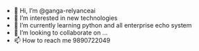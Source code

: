 - 👋 Hi, I’m @ganga-relyanceai
- 👀 I’m interested in new technologies 
- 🌱 I’m currently learning python and all enterprise echo system
- 💞️ I’m looking to collaborate on ...
- 📫 How to reach me 9890722049

<!---
ganga-relyanceai/ganga-relyanceai is a ✨ special ✨ repository because its `README.md` (this file) appears on your GitHub profile.
You can click the Preview link to take a look at your changes.
--->
